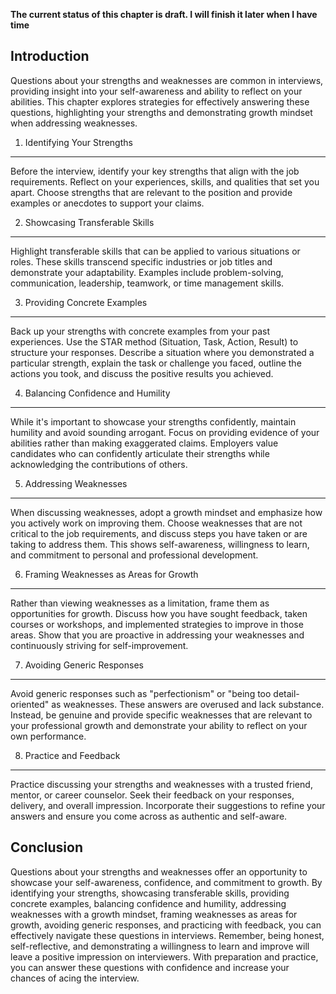 **The current status of this chapter is draft. I will finish it later when I have time**

Introduction
------------

Questions about your strengths and weaknesses are common in interviews, providing insight into your self-awareness and ability to reflect on your abilities. This chapter explores strategies for effectively answering these questions, highlighting your strengths and demonstrating growth mindset when addressing weaknesses.

1. Identifying Your Strengths
-----------------------------

Before the interview, identify your key strengths that align with the job requirements. Reflect on your experiences, skills, and qualities that set you apart. Choose strengths that are relevant to the position and provide examples or anecdotes to support your claims.

2. Showcasing Transferable Skills
---------------------------------

Highlight transferable skills that can be applied to various situations or roles. These skills transcend specific industries or job titles and demonstrate your adaptability. Examples include problem-solving, communication, leadership, teamwork, or time management skills.

3. Providing Concrete Examples
------------------------------

Back up your strengths with concrete examples from your past experiences. Use the STAR method (Situation, Task, Action, Result) to structure your responses. Describe a situation where you demonstrated a particular strength, explain the task or challenge you faced, outline the actions you took, and discuss the positive results you achieved.

4. Balancing Confidence and Humility
------------------------------------

While it's important to showcase your strengths confidently, maintain humility and avoid sounding arrogant. Focus on providing evidence of your abilities rather than making exaggerated claims. Employers value candidates who can confidently articulate their strengths while acknowledging the contributions of others.

5. Addressing Weaknesses
------------------------

When discussing weaknesses, adopt a growth mindset and emphasize how you actively work on improving them. Choose weaknesses that are not critical to the job requirements, and discuss steps you have taken or are taking to address them. This shows self-awareness, willingness to learn, and commitment to personal and professional development.

6. Framing Weaknesses as Areas for Growth
-----------------------------------------

Rather than viewing weaknesses as a limitation, frame them as opportunities for growth. Discuss how you have sought feedback, taken courses or workshops, and implemented strategies to improve in those areas. Show that you are proactive in addressing your weaknesses and continuously striving for self-improvement.

7. Avoiding Generic Responses
-----------------------------

Avoid generic responses such as "perfectionism" or "being too detail-oriented" as weaknesses. These answers are overused and lack substance. Instead, be genuine and provide specific weaknesses that are relevant to your professional growth and demonstrate your ability to reflect on your own performance.

8. Practice and Feedback
------------------------

Practice discussing your strengths and weaknesses with a trusted friend, mentor, or career counselor. Seek their feedback on your responses, delivery, and overall impression. Incorporate their suggestions to refine your answers and ensure you come across as authentic and self-aware.

Conclusion
----------

Questions about your strengths and weaknesses offer an opportunity to showcase your self-awareness, confidence, and commitment to growth. By identifying your strengths, showcasing transferable skills, providing concrete examples, balancing confidence and humility, addressing weaknesses with a growth mindset, framing weaknesses as areas for growth, avoiding generic responses, and practicing with feedback, you can effectively navigate these questions in interviews. Remember, being honest, self-reflective, and demonstrating a willingness to learn and improve will leave a positive impression on interviewers. With preparation and practice, you can answer these questions with confidence and increase your chances of acing the interview.
